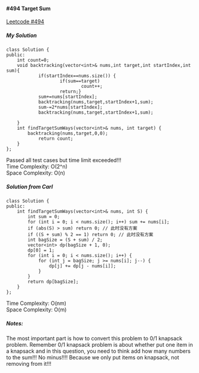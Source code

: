 #### #494 Target Sum
[Leetcode #494](https://leetcode.com/problems/target-sum/)  

##### My Solution
```
class Solution {
public:
    int count=0;
    void backtracking(vector<int>& nums,int target,int startIndex,int sum){
            if(startIndex==nums.size()) {
                    if(sum==target)
                            count++;
                    return;}
            sum+=nums[startIndex];
            backtracking(nums,target,startIndex+1,sum);
            sum-=2*nums[startIndex];
            backtracking(nums,target,startIndex+1,sum);
            
    }
    int findTargetSumWays(vector<int>& nums, int target) {
        backtracking(nums,target,0,0);
            return count;
    }
};
```
Passed all test cases but time limit exceeded!!!  
Time Complexity: O(2^n)   
Space Complexity: O(n)  

##### Solution from Carl
```
class Solution {
public:
    int findTargetSumWays(vector<int>& nums, int S) {
        int sum = 0;
        for (int i = 0; i < nums.size(); i++) sum += nums[i];
        if (abs(S) > sum) return 0; // 此时没有方案
        if ((S + sum) % 2 == 1) return 0; // 此时没有方案
        int bagSize = (S + sum) / 2;
        vector<int> dp(bagSize + 1, 0);
        dp[0] = 1;
        for (int i = 0; i < nums.size(); i++) {
            for (int j = bagSize; j >= nums[i]; j--) {
                dp[j] += dp[j - nums[i]];
            }
        }
        return dp[bagSize];
    }
};
```
Time Complexity: O(nm)  
Space Complexity: O(m)  

##### Notes:
The most important part is how to convert this problem to 0/1 knapsack problem. Remember 0/1 knapsack problem is about whether put one item in a knapsack and in this question, you need to think add how many numbers to the sum!!!  No minus!!!! Because we only put items on knapsack, not removing from it!!!  

